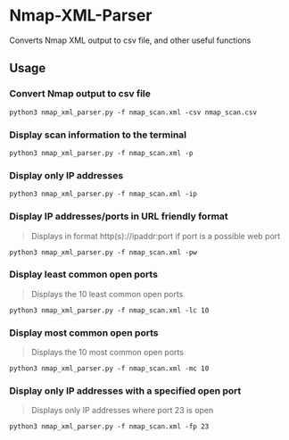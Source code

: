 # Nmap-XML-Parser
Converts Nmap XML output to csv file, and other useful functions

## Usage

### Convert Nmap output to csv file
`python3 nmap_xml_parser.py -f nmap_scan.xml -csv nmap_scan.csv`

### Display scan information to the terminal
`python3 nmap_xml_parser.py -f nmap_scan.xml -p`

### Display only IP addresses
`python3 nmap_xml_parser.py -f nmap_scan.xml -ip`

### Display IP addresses/ports in URL friendly format
> Displays in format http(s)://ipaddr:port if port is a possible web port

`python3 nmap_xml_parser.py -f nmap_scan.xml -pw`

### Display least common open ports
> Displays the 10 least common open ports

`python3 nmap_xml_parser.py -f nmap_scan.xml -lc 10`

### Display most common open ports
> Displays the 10 most common open ports

`python3 nmap_xml_parser.py -f nmap_scan.xml -mc 10`

### Display only IP addresses with a specified open port
> Displays only IP addresses where port 23 is open

`python3 nmap_xml_parser.py -f nmap_scan.xml -fp 23`
